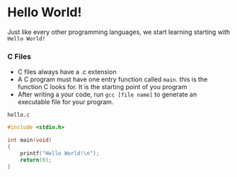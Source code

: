 # Hello World!

Just like every other programming languages, we start learning starting with `Hello World!`

### C Files

- C files always have a .c extension
- A C program must have one entry function called `main`. this is the function C looks for. It is the starting point of you program
- After writing a your code, run `gcc [file name]` to generate an executable file for your program.

`hello.c`

```c
#include <stdio.h>

int main(void)
{
    printf("Hello World!\n");
    return(0);
}
```
